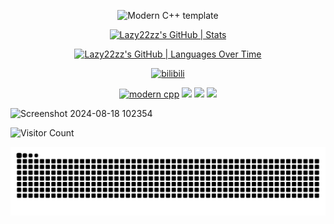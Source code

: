 <div id="title" align=center>

![Modern C++ template][github-sub-title:img]

[![Lazy22zz's GitHub | Stats](https://stats.quira.sh/Lazy22zz/github?theme=dark)](https://quira.sh?utm_source=widgets&utm_campaign=Lazy22zz)

[![Lazy22zz's GitHub | Languages Over Time](https://stats.quira.sh/Lazy22zz/languages-over-time?theme=dark)](https://quira.sh?utm_source=widgets&utm_campaign=Lazy22zz)

[![bilibili](https://img.shields.io/badge/video-Bilibili-red)](https://space.bilibili.com/38851340?spm_id_from=333.1007.0.0)

[![modern cpp](https://img.shields.io/badge/code-Modern%20C++-blue)](https://learn.microsoft.com/zh-cn/cpp/cpp/welcome-back-to-cpp-modern-cpp) 
![](https://img.shields.io/badge/Hate-LAZY-yellow) 
![](https://img.shields.io/badge/Personality-COLD-blue) 
![](https://img.shields.io/badge/Hobby-READ-red)

</div>

![Screenshot 2024-08-18 102354](https://github.com/user-attachments/assets/6eef3995-52e1-489d-a6a0-cf82c961ec04)

![Visitor Count](https://profile-counter.glitch.me/Lazy22zz/count.svg)

[github-sub-title:img]: https://readme-typing-svg.herokuapp.com?font=Segoe+Script&center=true&lines=Lazy22zz.

<picture>
  <source media="(prefers-color-scheme: dark)" srcset="https://raw.githubusercontent.com/Lazy22zz/Lazy22zz/output/github-contribution-grid-snake-dark.svg">
  <source media="(prefers-color-scheme: light)" srcset="https://raw.githubusercontent.com/Lazy22zz/Lazy22zz/output/github-contribution-grid-snake.svg">
  <img alt="github contribution grid snake animation" src="https://raw.githubusercontent.com/Lazy22zz/Lazy22zz/output/github-contribution-grid-snake.svg">
</picture>
